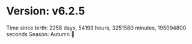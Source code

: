 # Version: v6.2.5
Time since birth: 2258 days, 54193 hours, 3251580 minutes, 195094800 seconds
Season: Autumn 🍁
